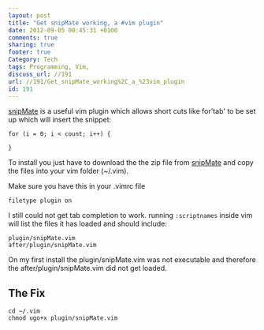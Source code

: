 ```yaml
---
layout: post
title: "Get snipMate working, a #vim plugin"
date: 2012-09-05 00:45:31 +0100 
comments: true
sharing: true
footer: true
Category: Tech
tags: Programming, Vim,
discuss_url: //191
url: //191/Get_snipMate_working%2C_a_%23vim_plugin
id: 191
---
```

[snipMate][] is a useful vim plugin which allows short cuts like for'tab' to be set up which will insert the snippet:

    for (i = 0; i < count; i++) {  
    
    } 

To install you just have to download the the zip file from [snipMate][] and copy the files into your vim folder (~/.vim).

Make sure you have this in your .vimrc file

    filetype plugin on

[snipMate]: http://www.vim.org/scripts/script.php?script_id=2540

I still could not get tab completion to work. running `:scriptnames` inside vim will list the files it has loaded and should include:

    plugin/snipMate.vim
    after/plugin/snipMate.vim

On my first install the plugin/snipMate.vim was not executable and therefore the after/plugin/snipMate.vim did not get loaded.

The Fix
--

    cd ~/.vim 
    chmod ugo+x plugin/snipMate.vim
